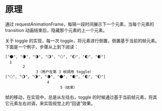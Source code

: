 # 原理

通过 requestAnimationFrame，每隔一段时间展示下一个元素，当每个元素的 transition 动画结束后，隐藏那个元素的上一个元素。

关于 toggle 的实现，每一次 toggle，将元素进行倒置，倒置基于当前的帧元素。下面是一个例子，步骤从上到下阅读：

```
["🌑", "🌘", "🌗", "🌖", "🌕", "🌔", "🌓", "🌒"]
  1
        2
              3（用户在第 3 帧调用 toggle）
["🌕", "🌖", "🌗", "🌘", "🌑", "🌒", "🌓", "🌔"]
                   4
                         5（结束）
```

帧的移动，在实现中，总是从左往右，toggle 的时候通过基于当前帧元素，将其它元素左右对调，来实现视觉上的“回退”效果。